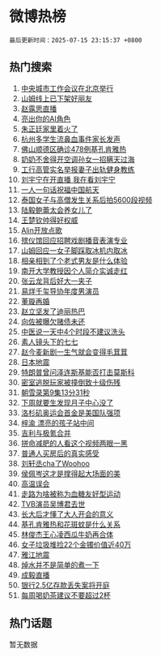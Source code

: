 # 微博热榜

`最后更新时间：2025-07-15 23:15:37 +0800`

## 热门搜索

1. [中央城市工作会议在北京举行](https://m.weibo.cn/search?containerid=100103type%3D1%26t%3D10%26q%3D%23%E4%B8%AD%E5%A4%AE%E5%9F%8E%E5%B8%82%E5%B7%A5%E4%BD%9C%E4%BC%9A%E8%AE%AE%E5%9C%A8%E5%8C%97%E4%BA%AC%E4%B8%BE%E8%A1%8C%23&stream_entry_id=51&isnewpage=1&extparam=seat%3D1%26dgr%3D0%26cate%3D10103%26c_type%3D51%26pos%3D0%26filter_type%3Drealtimehot%26stream_entry_id%3D51%26q%3D%2523%25E4%25B8%25AD%25E5%25A4%25AE%25E5%259F%258E%25E5%25B8%2582%25E5%25B7%25A5%25E4%25BD%259C%25E4%25BC%259A%25E8%25AE%25AE%25E5%259C%25A8%25E5%258C%2597%25E4%25BA%25AC%25E4%25B8%25BE%25E8%25A1%258C%2523%26display_time%3D1752592536%26pre_seqid%3D175259253604400559101)
1. [山姆线上已下架好丽友](https://m.weibo.cn/search?containerid=100103type%3D1%26t%3D10%26q%3D%23%E5%B1%B1%E5%A7%86%E7%BA%BF%E4%B8%8A%E5%B7%B2%E4%B8%8B%E6%9E%B6%E5%A5%BD%E4%B8%BD%E5%8F%8B%23&stream_entry_id=31&isnewpage=1&extparam=seat%3D1%26band_rank%3D1%26flag%3D0%26pos%3D0%26stream_entry_id%3D31%26q%3D%2523%25E5%25B1%25B1%25E5%25A7%2586%25E7%25BA%25BF%25E4%25B8%258A%25E5%25B7%25B2%25E4%25B8%258B%25E6%259E%25B6%25E5%25A5%25BD%25E4%25B8%25BD%25E5%258F%258B%2523%26realpos%3D1%26lcate%3D5001%26cate%3D5001%26filter_type%3Drealtimehot%26dgr%3D0%26c_type%3D31%26display_time%3D1752592536%26pre_seqid%3D175259253604400559101)
1. [赵露思直播](https://m.weibo.cn/search?containerid=100103type%3D1%26t%3D10%26q%3D%E8%B5%B5%E9%9C%B2%E6%80%9D%E7%9B%B4%E6%92%AD&stream_entry_id=31&isnewpage=1&extparam=seat%3D1%26band_rank%3D2%26flag%3D0%26pos%3D1%26stream_entry_id%3D31%26q%3D%25E8%25B5%25B5%25E9%259C%25B2%25E6%2580%259D%25E7%259B%25B4%25E6%2592%25AD%26realpos%3D2%26lcate%3D5001%26cate%3D5001%26filter_type%3Drealtimehot%26dgr%3D0%26c_type%3D31%26display_time%3D1752592536%26pre_seqid%3D175259253604400559101)
1. [亮出你的AI角色](https://m.weibo.cn/search?containerid=100103type%3D1%26t%3D10%26q%3D%23%E4%BA%AE%E5%87%BA%E4%BD%A0%E7%9A%84AI%E8%A7%92%E8%89%B2%23&stream_entry_id=31&isnewpage=1&extparam=seat%3D1%26band_rank%3D3%26flag%3D1%26pos%3D2%26stream_entry_id%3D31%26q%3D%2523%25E4%25BA%25AE%25E5%2587%25BA%25E4%25BD%25A0%25E7%259A%2584AI%25E8%25A7%2592%25E8%2589%25B2%2523%26realpos%3D3%26lcate%3D5001%26cate%3D5001%26filter_type%3Drealtimehot%26dgr%3D0%26c_type%3D31%26display_time%3D1752592536%26pre_seqid%3D175259253604400559101)
1. [朱正廷家里着火了](https://m.weibo.cn/search?containerid=100103type%3D1%26t%3D10%26q%3D%E6%9C%B1%E6%AD%A3%E5%BB%B7%E5%AE%B6%E9%87%8C%E7%9D%80%E7%81%AB%E4%BA%86&stream_entry_id=31&isnewpage=1&extparam=seat%3D1%26band_rank%3D4%26flag%3D1%26pos%3D3%26stream_entry_id%3D31%26q%3D%25E6%259C%25B1%25E6%25AD%25A3%25E5%25BB%25B7%25E5%25AE%25B6%25E9%2587%258C%25E7%259D%2580%25E7%2581%25AB%25E4%25BA%2586%26realpos%3D4%26lcate%3D5001%26cate%3D5001%26filter_type%3Drealtimehot%26dgr%3D0%26c_type%3D31%26display_time%3D1752592536%26pre_seqid%3D175259253604400559101)
1. [杭州多学生流鼻血事件家长发声](https://m.weibo.cn/search?containerid=100103type%3D1%26t%3D10%26q%3D%23%E6%9D%AD%E5%B7%9E%E5%A4%9A%E5%AD%A6%E7%94%9F%E6%B5%81%E9%BC%BB%E8%A1%80%E4%BA%8B%E4%BB%B6%E5%AE%B6%E9%95%BF%E5%8F%91%E5%A3%B0%23&stream_entry_id=31&isnewpage=1&extparam=seat%3D1%26band_rank%3D5%26flag%3D0%26pos%3D4%26stream_entry_id%3D31%26q%3D%2523%25E6%259D%25AD%25E5%25B7%259E%25E5%25A4%259A%25E5%25AD%25A6%25E7%2594%259F%25E6%25B5%2581%25E9%25BC%25BB%25E8%25A1%2580%25E4%25BA%258B%25E4%25BB%25B6%25E5%25AE%25B6%25E9%2595%25BF%25E5%258F%2591%25E5%25A3%25B0%2523%26realpos%3D5%26lcate%3D5001%26cate%3D5001%26filter_type%3Drealtimehot%26dgr%3D0%26c_type%3D31%26display_time%3D1752592536%26pre_seqid%3D175259253604400559101)
1. [佛山顺德区确诊478例基孔肯雅热](https://m.weibo.cn/search?containerid=100103type%3D1%26t%3D10%26q%3D%23%E4%BD%9B%E5%B1%B1%E9%A1%BA%E5%BE%B7%E5%8C%BA%E7%A1%AE%E8%AF%8A478%E4%BE%8B%E5%9F%BA%E5%AD%94%E8%82%AF%E9%9B%85%E7%83%AD%23&stream_entry_id=31&isnewpage=1&extparam=seat%3D1%26band_rank%3D6%26flag%3D0%26pos%3D5%26stream_entry_id%3D31%26q%3D%2523%25E4%25BD%259B%25E5%25B1%25B1%25E9%25A1%25BA%25E5%25BE%25B7%25E5%258C%25BA%25E7%25A1%25AE%25E8%25AF%258A478%25E4%25BE%258B%25E5%259F%25BA%25E5%25AD%2594%25E8%2582%25AF%25E9%259B%2585%25E7%2583%25AD%2523%26realpos%3D6%26lcate%3D5001%26cate%3D5001%26filter_type%3Drealtimehot%26dgr%3D0%26c_type%3D31%26display_time%3D1752592536%26pre_seqid%3D175259253604400559101)
1. [奶奶不舍得开空调孙女一招瞒天过海](https://m.weibo.cn/search?containerid=100103type%3D1%26t%3D10%26q%3D%23%E5%A5%B6%E5%A5%B6%E4%B8%8D%E8%88%8D%E5%BE%97%E5%BC%80%E7%A9%BA%E8%B0%83%E5%AD%99%E5%A5%B3%E4%B8%80%E6%8B%9B%E7%9E%92%E5%A4%A9%E8%BF%87%E6%B5%B7%23&stream_entry_id=31&isnewpage=1&extparam=seat%3D1%26band_rank%3D7%26flag%3D0%26pos%3D6%26stream_entry_id%3D31%26q%3D%2523%25E5%25A5%25B6%25E5%25A5%25B6%25E4%25B8%258D%25E8%2588%258D%25E5%25BE%2597%25E5%25BC%2580%25E7%25A9%25BA%25E8%25B0%2583%25E5%25AD%2599%25E5%25A5%25B3%25E4%25B8%2580%25E6%258B%259B%25E7%259E%2592%25E5%25A4%25A9%25E8%25BF%2587%25E6%25B5%25B7%2523%26realpos%3D7%26lcate%3D5001%26cate%3D5001%26filter_type%3Drealtimehot%26dgr%3D0%26c_type%3D31%26display_time%3D1752592536%26pre_seqid%3D175259253604400559101)
1. [工行高管实名举报妻子出轨健身教练](https://m.weibo.cn/search?containerid=100103type%3D1%26t%3D10%26q%3D%23%E5%B7%A5%E8%A1%8C%E9%AB%98%E7%AE%A1%E5%AE%9E%E5%90%8D%E4%B8%BE%E6%8A%A5%E5%A6%BB%E5%AD%90%E5%87%BA%E8%BD%A8%E5%81%A5%E8%BA%AB%E6%95%99%E7%BB%83%23&stream_entry_id=31&isnewpage=1&extparam=seat%3D1%26band_rank%3D8%26flag%3D0%26pos%3D7%26stream_entry_id%3D31%26q%3D%2523%25E5%25B7%25A5%25E8%25A1%258C%25E9%25AB%2598%25E7%25AE%25A1%25E5%25AE%259E%25E5%2590%258D%25E4%25B8%25BE%25E6%258A%25A5%25E5%25A6%25BB%25E5%25AD%2590%25E5%2587%25BA%25E8%25BD%25A8%25E5%2581%25A5%25E8%25BA%25AB%25E6%2595%2599%25E7%25BB%2583%2523%26realpos%3D8%26lcate%3D5001%26cate%3D5001%26filter_type%3Drealtimehot%26dgr%3D0%26c_type%3D31%26display_time%3D1752592536%26pre_seqid%3D175259253604400559101)
1. [刘宇宁在开直播 我在看刘宇宁](https://m.weibo.cn/search?containerid=100103type%3D1%26t%3D10%26q%3D%E5%88%98%E5%AE%87%E5%AE%81%E5%9C%A8%E5%BC%80%E7%9B%B4%E6%92%AD+%E6%88%91%E5%9C%A8%E7%9C%8B%E5%88%98%E5%AE%87%E5%AE%81&stream_entry_id=31&isnewpage=1&extparam=seat%3D1%26band_rank%3D9%26flag%3D1%26pos%3D8%26stream_entry_id%3D31%26q%3D%25E5%2588%2598%25E5%25AE%2587%25E5%25AE%2581%25E5%259C%25A8%25E5%25BC%2580%25E7%259B%25B4%25E6%2592%25AD%2520%25E6%2588%2591%25E5%259C%25A8%25E7%259C%258B%25E5%2588%2598%25E5%25AE%2587%25E5%25AE%2581%26realpos%3D9%26lcate%3D5001%26cate%3D5001%26filter_type%3Drealtimehot%26dgr%3D0%26c_type%3D31%26display_time%3D1752592536%26pre_seqid%3D175259253604400559101)
1. [一人一句话祝福中国航天](https://m.weibo.cn/search?containerid=100103type%3D1%26t%3D10%26q%3D%23%E4%B8%80%E4%BA%BA%E4%B8%80%E5%8F%A5%E8%AF%9D%E7%A5%9D%E7%A6%8F%E4%B8%AD%E5%9B%BD%E8%88%AA%E5%A4%A9%23&stream_entry_id=31&isnewpage=1&extparam=seat%3D1%26band_rank%3D10%26flag%3D1%26pos%3D9%26stream_entry_id%3D31%26q%3D%2523%25E4%25B8%2580%25E4%25BA%25BA%25E4%25B8%2580%25E5%258F%25A5%25E8%25AF%259D%25E7%25A5%259D%25E7%25A6%258F%25E4%25B8%25AD%25E5%259B%25BD%25E8%2588%25AA%25E5%25A4%25A9%2523%26realpos%3D10%26lcate%3D5001%26cate%3D5001%26filter_type%3Drealtimehot%26dgr%3D0%26c_type%3D31%26display_time%3D1752592536%26pre_seqid%3D175259253604400559101)
1. [泰国女子与高僧发生关系后拍5600段视频](https://m.weibo.cn/search?containerid=100103type%3D1%26t%3D10%26q%3D%23%E6%B3%B0%E5%9B%BD%E5%A5%B3%E5%AD%90%E4%B8%8E%E9%AB%98%E5%83%A7%E5%8F%91%E7%94%9F%E5%85%B3%E7%B3%BB%E5%90%8E%E6%8B%8D5600%E6%AE%B5%E8%A7%86%E9%A2%91%23&stream_entry_id=31&isnewpage=1&extparam=seat%3D1%26band_rank%3D11%26flag%3D2%26pos%3D10%26stream_entry_id%3D31%26q%3D%2523%25E6%25B3%25B0%25E5%259B%25BD%25E5%25A5%25B3%25E5%25AD%2590%25E4%25B8%258E%25E9%25AB%2598%25E5%2583%25A7%25E5%258F%2591%25E7%2594%259F%25E5%2585%25B3%25E7%25B3%25BB%25E5%2590%258E%25E6%258B%258D5600%25E6%25AE%25B5%25E8%25A7%2586%25E9%25A2%2591%2523%26realpos%3D11%26lcate%3D5001%26cate%3D5001%26filter_type%3Drealtimehot%26dgr%3D0%26c_type%3D31%26display_time%3D1752592536%26pre_seqid%3D175259253604400559101)
1. [陆毅鲍蕾太会养女儿了](https://m.weibo.cn/search?containerid=100103type%3D1%26t%3D10%26q%3D%E9%99%86%E6%AF%85%E9%B2%8D%E8%95%BE%E5%A4%AA%E4%BC%9A%E5%85%BB%E5%A5%B3%E5%84%BF%E4%BA%86&stream_entry_id=31&isnewpage=1&extparam=seat%3D1%26band_rank%3D12%26flag%3D1%26pos%3D11%26stream_entry_id%3D31%26q%3D%25E9%2599%2586%25E6%25AF%2585%25E9%25B2%258D%25E8%2595%25BE%25E5%25A4%25AA%25E4%25BC%259A%25E5%2585%25BB%25E5%25A5%25B3%25E5%2584%25BF%25E4%25BA%2586%26realpos%3D12%26lcate%3D5001%26cate%3D5001%26filter_type%3Drealtimehot%26dgr%3D0%26c_type%3D31%26display_time%3D1752592536%26pre_seqid%3D175259253604400559101)
1. [王楚钦帅得好权威](https://m.weibo.cn/search?containerid=100103type%3D1%26t%3D10%26q%3D%E7%8E%8B%E6%A5%9A%E9%92%A6%E5%B8%85%E5%BE%97%E5%A5%BD%E6%9D%83%E5%A8%81&stream_entry_id=31&isnewpage=1&extparam=seat%3D1%26band_rank%3D13%26flag%3D1%26pos%3D12%26stream_entry_id%3D31%26q%3D%25E7%258E%258B%25E6%25A5%259A%25E9%2592%25A6%25E5%25B8%2585%25E5%25BE%2597%25E5%25A5%25BD%25E6%259D%2583%25E5%25A8%2581%26realpos%3D13%26lcate%3D5001%26cate%3D5001%26filter_type%3Drealtimehot%26dgr%3D0%26c_type%3D31%26display_time%3D1752592536%26pre_seqid%3D175259253604400559101)
1. [Alin开放点歌](https://m.weibo.cn/search?containerid=100103type%3D1%26t%3D10%26q%3D%23Alin%E5%BC%80%E6%94%BE%E7%82%B9%E6%AD%8C%23&stream_entry_id=31&isnewpage=1&extparam=seat%3D1%26band_rank%3D14%26flag%3D1%26pos%3D13%26stream_entry_id%3D31%26q%3D%2523Alin%25E5%25BC%2580%25E6%2594%25BE%25E7%2582%25B9%25E6%25AD%258C%2523%26realpos%3D14%26lcate%3D5001%26cate%3D5001%26filter_type%3Drealtimehot%26dgr%3D0%26c_type%3D31%26display_time%3D1752592536%26pre_seqid%3D175259253604400559101)
1. [殡仪馆回应招聘戏剧播音表演专业](https://m.weibo.cn/search?containerid=100103type%3D1%26t%3D10%26q%3D%23%E6%AE%A1%E4%BB%AA%E9%A6%86%E5%9B%9E%E5%BA%94%E6%8B%9B%E8%81%98%E6%88%8F%E5%89%A7%E6%92%AD%E9%9F%B3%E8%A1%A8%E6%BC%94%E4%B8%93%E4%B8%9A%23&stream_entry_id=31&isnewpage=1&extparam=seat%3D1%26band_rank%3D15%26flag%3D1%26pos%3D14%26stream_entry_id%3D31%26q%3D%2523%25E6%25AE%25A1%25E4%25BB%25AA%25E9%25A6%2586%25E5%259B%259E%25E5%25BA%2594%25E6%258B%259B%25E8%2581%2598%25E6%2588%258F%25E5%2589%25A7%25E6%2592%25AD%25E9%259F%25B3%25E8%25A1%25A8%25E6%25BC%2594%25E4%25B8%2593%25E4%25B8%259A%2523%26realpos%3D15%26lcate%3D5001%26cate%3D5001%26filter_type%3Drealtimehot%26dgr%3D0%26c_type%3D31%26display_time%3D1752592536%26pre_seqid%3D175259253604400559101)
1. [山姆回应一女子脚踩取冰机内取冰](https://m.weibo.cn/search?containerid=100103type%3D1%26t%3D10%26q%3D%23%E5%B1%B1%E5%A7%86%E5%9B%9E%E5%BA%94%E4%B8%80%E5%A5%B3%E5%AD%90%E8%84%9A%E8%B8%A9%E5%8F%96%E5%86%B0%E6%9C%BA%E5%86%85%E5%8F%96%E5%86%B0%23&stream_entry_id=31&isnewpage=1&extparam=seat%3D1%26band_rank%3D16%26flag%3D1%26pos%3D15%26stream_entry_id%3D31%26q%3D%2523%25E5%25B1%25B1%25E5%25A7%2586%25E5%259B%259E%25E5%25BA%2594%25E4%25B8%2580%25E5%25A5%25B3%25E5%25AD%2590%25E8%2584%259A%25E8%25B8%25A9%25E5%258F%2596%25E5%2586%25B0%25E6%259C%25BA%25E5%2586%2585%25E5%258F%2596%25E5%2586%25B0%2523%26realpos%3D16%26lcate%3D5001%26cate%3D5001%26filter_type%3Drealtimehot%26dgr%3D0%26c_type%3D31%26display_time%3D1752592536%26pre_seqid%3D175259253604400559101)
1. [相亲相到了个老式男友是什么体验](https://m.weibo.cn/search?containerid=100103type%3D1%26t%3D10%26q%3D%E7%9B%B8%E4%BA%B2%E7%9B%B8%E5%88%B0%E4%BA%86%E4%B8%AA%E8%80%81%E5%BC%8F%E7%94%B7%E5%8F%8B%E6%98%AF%E4%BB%80%E4%B9%88%E4%BD%93%E9%AA%8C&stream_entry_id=31&isnewpage=1&extparam=seat%3D1%26band_rank%3D17%26flag%3D1%26pos%3D16%26stream_entry_id%3D31%26q%3D%25E7%259B%25B8%25E4%25BA%25B2%25E7%259B%25B8%25E5%2588%25B0%25E4%25BA%2586%25E4%25B8%25AA%25E8%2580%2581%25E5%25BC%258F%25E7%2594%25B7%25E5%258F%258B%25E6%2598%25AF%25E4%25BB%2580%25E4%25B9%2588%25E4%25BD%2593%25E9%25AA%258C%26realpos%3D17%26lcate%3D5001%26cate%3D5001%26filter_type%3Drealtimehot%26dgr%3D0%26c_type%3D31%26display_time%3D1752592536%26pre_seqid%3D175259253604400559101)
1. [南开大学教授因个人简介实诚走红](https://m.weibo.cn/search?containerid=100103type%3D1%26t%3D10%26q%3D%23%E5%8D%97%E5%BC%80%E5%A4%A7%E5%AD%A6%E6%95%99%E6%8E%88%E5%9B%A0%E4%B8%AA%E4%BA%BA%E7%AE%80%E4%BB%8B%E5%AE%9E%E8%AF%9A%E8%B5%B0%E7%BA%A2%23&stream_entry_id=31&isnewpage=1&extparam=seat%3D1%26band_rank%3D18%26flag%3D0%26pos%3D17%26stream_entry_id%3D31%26q%3D%2523%25E5%258D%2597%25E5%25BC%2580%25E5%25A4%25A7%25E5%25AD%25A6%25E6%2595%2599%25E6%258E%2588%25E5%259B%25A0%25E4%25B8%25AA%25E4%25BA%25BA%25E7%25AE%2580%25E4%25BB%258B%25E5%25AE%259E%25E8%25AF%259A%25E8%25B5%25B0%25E7%25BA%25A2%2523%26realpos%3D18%26lcate%3D5001%26cate%3D5001%26filter_type%3Drealtimehot%26dgr%3D0%26c_type%3D31%26display_time%3D1752592536%26pre_seqid%3D175259253604400559101)
1. [张云龙背后好大一夹子](https://m.weibo.cn/search?containerid=100103type%3D1%26t%3D10%26q%3D%E5%BC%A0%E4%BA%91%E9%BE%99%E8%83%8C%E5%90%8E%E5%A5%BD%E5%A4%A7%E4%B8%80%E5%A4%B9%E5%AD%90&stream_entry_id=31&isnewpage=1&extparam=seat%3D1%26band_rank%3D19%26flag%3D1%26pos%3D18%26stream_entry_id%3D31%26q%3D%25E5%25BC%25A0%25E4%25BA%2591%25E9%25BE%2599%25E8%2583%258C%25E5%2590%258E%25E5%25A5%25BD%25E5%25A4%25A7%25E4%25B8%2580%25E5%25A4%25B9%25E5%25AD%2590%26realpos%3D19%26lcate%3D5001%26cate%3D5001%26filter_type%3Drealtimehot%26dgr%3D0%26c_type%3D31%26display_time%3D1752592536%26pre_seqid%3D175259253604400559101)
1. [易烊千玺导协年度男演员](https://m.weibo.cn/search?containerid=100103type%3D1%26t%3D10%26q%3D%23%E6%98%93%E7%83%8A%E5%8D%83%E7%8E%BA%E5%AF%BC%E5%8D%8F%E5%B9%B4%E5%BA%A6%E7%94%B7%E6%BC%94%E5%91%98%23&stream_entry_id=31&isnewpage=1&extparam=seat%3D1%26band_rank%3D20%26flag%3D0%26pos%3D19%26stream_entry_id%3D31%26q%3D%2523%25E6%2598%2593%25E7%2583%258A%25E5%258D%2583%25E7%258E%25BA%25E5%25AF%25BC%25E5%258D%258F%25E5%25B9%25B4%25E5%25BA%25A6%25E7%2594%25B7%25E6%25BC%2594%25E5%2591%2598%2523%26realpos%3D20%26lcate%3D5001%26cate%3D5001%26filter_type%3Drealtimehot%26dgr%3D0%26c_type%3D31%26display_time%3D1752592536%26pre_seqid%3D175259253604400559101)
1. [董璇再婚](https://m.weibo.cn/search?containerid=100103type%3D1%26t%3D10%26q%3D%E8%91%A3%E7%92%87%E5%86%8D%E5%A9%9A&stream_entry_id=31&isnewpage=1&extparam=seat%3D1%26band_rank%3D21%26flag%3D2%26pos%3D20%26stream_entry_id%3D31%26q%3D%25E8%2591%25A3%25E7%2592%2587%25E5%2586%258D%25E5%25A9%259A%26realpos%3D21%26lcate%3D5001%26cate%3D5001%26filter_type%3Drealtimehot%26dgr%3D0%26c_type%3D31%26display_time%3D1752592536%26pre_seqid%3D175259253604400559101)
1. [赵立坚发了迪丽热巴](https://m.weibo.cn/search?containerid=100103type%3D1%26t%3D10%26q%3D%23%E8%B5%B5%E7%AB%8B%E5%9D%9A%E5%8F%91%E4%BA%86%E8%BF%AA%E4%B8%BD%E7%83%AD%E5%B7%B4%23&stream_entry_id=31&isnewpage=1&extparam=seat%3D1%26band_rank%3D22%26flag%3D2%26pos%3D21%26stream_entry_id%3D31%26q%3D%2523%25E8%25B5%25B5%25E7%25AB%258B%25E5%259D%259A%25E5%258F%2591%25E4%25BA%2586%25E8%25BF%25AA%25E4%25B8%25BD%25E7%2583%25AD%25E5%25B7%25B4%2523%26realpos%3D22%26lcate%3D5001%26cate%3D5001%26filter_type%3Drealtimehot%26dgr%3D0%26c_type%3D31%26display_time%3D1752592536%26pre_seqid%3D175259253604400559101)
1. [向佐被曝欠赌债未还](https://m.weibo.cn/search?containerid=100103type%3D1%26t%3D10%26q%3D%23%E5%90%91%E4%BD%90%E8%A2%AB%E6%9B%9D%E6%AC%A0%E8%B5%8C%E5%80%BA%E6%9C%AA%E8%BF%98%23&stream_entry_id=31&isnewpage=1&extparam=seat%3D1%26band_rank%3D23%26flag%3D0%26pos%3D22%26stream_entry_id%3D31%26q%3D%2523%25E5%2590%2591%25E4%25BD%2590%25E8%25A2%25AB%25E6%259B%259D%25E6%25AC%25A0%25E8%25B5%258C%25E5%2580%25BA%25E6%259C%25AA%25E8%25BF%2598%2523%26realpos%3D23%26lcate%3D5001%26cate%3D5001%26filter_type%3Drealtimehot%26dgr%3D0%26c_type%3D31%26display_time%3D1752592536%26pre_seqid%3D175259253604400559101)
1. [中医说一天中4个时段不建议洗头](https://m.weibo.cn/search?containerid=100103type%3D1%26t%3D10%26q%3D%23%E4%B8%AD%E5%8C%BB%E8%AF%B4%E4%B8%80%E5%A4%A9%E4%B8%AD4%E4%B8%AA%E6%97%B6%E6%AE%B5%E4%B8%8D%E5%BB%BA%E8%AE%AE%E6%B4%97%E5%A4%B4%23&stream_entry_id=31&isnewpage=1&extparam=seat%3D1%26band_rank%3D24%26flag%3D0%26pos%3D23%26stream_entry_id%3D31%26q%3D%2523%25E4%25B8%25AD%25E5%258C%25BB%25E8%25AF%25B4%25E4%25B8%2580%25E5%25A4%25A9%25E4%25B8%25AD4%25E4%25B8%25AA%25E6%2597%25B6%25E6%25AE%25B5%25E4%25B8%258D%25E5%25BB%25BA%25E8%25AE%25AE%25E6%25B4%2597%25E5%25A4%25B4%2523%26realpos%3D24%26lcate%3D5001%26cate%3D5001%26filter_type%3Drealtimehot%26dgr%3D0%26c_type%3D31%26display_time%3D1752592536%26pre_seqid%3D175259253604400559101)
1. [素人镜头下的七七](https://m.weibo.cn/search?containerid=100103type%3D1%26t%3D10%26q%3D%23%E7%B4%A0%E4%BA%BA%E9%95%9C%E5%A4%B4%E4%B8%8B%E7%9A%84%E4%B8%83%E4%B8%83%23&stream_entry_id=31&isnewpage=1&extparam=seat%3D1%26band_rank%3D25%26flag%3D1%26pos%3D24%26stream_entry_id%3D31%26q%3D%2523%25E7%25B4%25A0%25E4%25BA%25BA%25E9%2595%259C%25E5%25A4%25B4%25E4%25B8%258B%25E7%259A%2584%25E4%25B8%2583%25E4%25B8%2583%2523%26realpos%3D25%26lcate%3D5001%26cate%3D5001%26filter_type%3Drealtimehot%26dgr%3D0%26c_type%3D31%26display_time%3D1752592536%26pre_seqid%3D175259253604400559101)
1. [赵今麦新剧一生气就会变得毛茸茸](https://m.weibo.cn/search?containerid=100103type%3D1%26t%3D10%26q%3D%E8%B5%B5%E4%BB%8A%E9%BA%A6%E6%96%B0%E5%89%A7%E4%B8%80%E7%94%9F%E6%B0%94%E5%B0%B1%E4%BC%9A%E5%8F%98%E5%BE%97%E6%AF%9B%E8%8C%B8%E8%8C%B8&stream_entry_id=31&isnewpage=1&extparam=seat%3D1%26band_rank%3D26%26flag%3D1%26pos%3D25%26stream_entry_id%3D31%26q%3D%25E8%25B5%25B5%25E4%25BB%258A%25E9%25BA%25A6%25E6%2596%25B0%25E5%2589%25A7%25E4%25B8%2580%25E7%2594%259F%25E6%25B0%2594%25E5%25B0%25B1%25E4%25BC%259A%25E5%258F%2598%25E5%25BE%2597%25E6%25AF%259B%25E8%258C%25B8%25E8%258C%25B8%26realpos%3D26%26lcate%3D5001%26cate%3D5001%26filter_type%3Drealtimehot%26dgr%3D0%26c_type%3D31%26display_time%3D1752592536%26pre_seqid%3D175259253604400559101)
1. [日本地震](https://m.weibo.cn/search?containerid=100103type%3D1%26t%3D10%26q%3D%E6%97%A5%E6%9C%AC%E5%9C%B0%E9%9C%87&stream_entry_id=31&isnewpage=1&extparam=seat%3D1%26band_rank%3D27%26flag%3D1%26pos%3D26%26stream_entry_id%3D31%26q%3D%25E6%2597%25A5%25E6%259C%25AC%25E5%259C%25B0%25E9%259C%2587%26realpos%3D27%26lcate%3D5001%26cate%3D5001%26filter_type%3Drealtimehot%26dgr%3D0%26c_type%3D31%26display_time%3D1752592536%26pre_seqid%3D175259253604400559101)
1. [特朗普曾问泽连斯基能否打击莫斯科](https://m.weibo.cn/search?containerid=100103type%3D1%26t%3D10%26q%3D%23%E7%89%B9%E6%9C%97%E6%99%AE%E6%9B%BE%E9%97%AE%E6%B3%BD%E8%BF%9E%E6%96%AF%E5%9F%BA%E8%83%BD%E5%90%A6%E6%89%93%E5%87%BB%E8%8E%AB%E6%96%AF%E7%A7%91%23&stream_entry_id=31&isnewpage=1&extparam=seat%3D1%26band_rank%3D28%26flag%3D0%26pos%3D27%26stream_entry_id%3D31%26q%3D%2523%25E7%2589%25B9%25E6%259C%2597%25E6%2599%25AE%25E6%259B%25BE%25E9%2597%25AE%25E6%25B3%25BD%25E8%25BF%259E%25E6%2596%25AF%25E5%259F%25BA%25E8%2583%25BD%25E5%2590%25A6%25E6%2589%2593%25E5%2587%25BB%25E8%258E%25AB%25E6%2596%25AF%25E7%25A7%2591%2523%26realpos%3D28%26lcate%3D5001%26cate%3D5001%26filter_type%3Drealtimehot%26dgr%3D0%26c_type%3D31%26display_time%3D1752592536%26pre_seqid%3D175259253604400559101)
1. [密室逃脱玩家被撞倒致十级伤残](https://m.weibo.cn/search?containerid=100103type%3D1%26t%3D10%26q%3D%23%E5%AF%86%E5%AE%A4%E9%80%83%E8%84%B1%E7%8E%A9%E5%AE%B6%E8%A2%AB%E6%92%9E%E5%80%92%E8%87%B4%E5%8D%81%E7%BA%A7%E4%BC%A4%E6%AE%8B%23&stream_entry_id=31&isnewpage=1&extparam=seat%3D1%26band_rank%3D29%26flag%3D1%26pos%3D28%26stream_entry_id%3D31%26q%3D%2523%25E5%25AF%2586%25E5%25AE%25A4%25E9%2580%2583%25E8%2584%25B1%25E7%258E%25A9%25E5%25AE%25B6%25E8%25A2%25AB%25E6%2592%259E%25E5%2580%2592%25E8%2587%25B4%25E5%258D%2581%25E7%25BA%25A7%25E4%25BC%25A4%25E6%25AE%258B%2523%26realpos%3D29%26lcate%3D5001%26cate%3D5001%26filter_type%3Drealtimehot%26dgr%3D0%26c_type%3D31%26display_time%3D1752592536%26pre_seqid%3D175259253604400559101)
1. [朝雪录第9集13分31秒](https://m.weibo.cn/search?containerid=100103type%3D1%26t%3D10%26q%3D%E6%9C%9D%E9%9B%AA%E5%BD%95%E7%AC%AC9%E9%9B%8613%E5%88%8631%E7%A7%92&stream_entry_id=31&isnewpage=1&extparam=seat%3D1%26band_rank%3D30%26flag%3D0%26pos%3D29%26stream_entry_id%3D31%26q%3D%25E6%259C%259D%25E9%259B%25AA%25E5%25BD%2595%25E7%25AC%25AC9%25E9%259B%258613%25E5%2588%258631%25E7%25A7%2592%26realpos%3D30%26lcate%3D5001%26cate%3D5001%26filter_type%3Drealtimehot%26dgr%3D0%26c_type%3D31%26display_time%3D1752592536%26pre_seqid%3D175259253604400559101)
1. [下周就要生发现月子中心没了](https://m.weibo.cn/search?containerid=100103type%3D1%26t%3D10%26q%3D%23%E4%B8%8B%E5%91%A8%E5%B0%B1%E8%A6%81%E7%94%9F%E5%8F%91%E7%8E%B0%E6%9C%88%E5%AD%90%E4%B8%AD%E5%BF%83%E6%B2%A1%E4%BA%86%23&stream_entry_id=31&isnewpage=1&extparam=seat%3D1%26band_rank%3D31%26flag%3D1%26pos%3D30%26stream_entry_id%3D31%26q%3D%2523%25E4%25B8%258B%25E5%2591%25A8%25E5%25B0%25B1%25E8%25A6%2581%25E7%2594%259F%25E5%258F%2591%25E7%258E%25B0%25E6%259C%2588%25E5%25AD%2590%25E4%25B8%25AD%25E5%25BF%2583%25E6%25B2%25A1%25E4%25BA%2586%2523%26realpos%3D31%26lcate%3D5001%26cate%3D5001%26filter_type%3Drealtimehot%26dgr%3D0%26c_type%3D31%26display_time%3D1752592536%26pre_seqid%3D175259253604400559101)
1. [洛杉矶奥运会首金是美国队强项](https://m.weibo.cn/search?containerid=100103type%3D1%26t%3D10%26q%3D%23%E6%B4%9B%E6%9D%89%E7%9F%B6%E5%A5%A5%E8%BF%90%E4%BC%9A%E9%A6%96%E9%87%91%E6%98%AF%E7%BE%8E%E5%9B%BD%E9%98%9F%E5%BC%BA%E9%A1%B9%23&stream_entry_id=31&isnewpage=1&extparam=seat%3D1%26band_rank%3D32%26flag%3D1%26pos%3D31%26stream_entry_id%3D31%26q%3D%2523%25E6%25B4%259B%25E6%259D%2589%25E7%259F%25B6%25E5%25A5%25A5%25E8%25BF%2590%25E4%25BC%259A%25E9%25A6%2596%25E9%2587%2591%25E6%2598%25AF%25E7%25BE%258E%25E5%259B%25BD%25E9%2598%259F%25E5%25BC%25BA%25E9%25A1%25B9%2523%26realpos%3D32%26lcate%3D5001%26cate%3D5001%26filter_type%3Drealtimehot%26dgr%3D0%26c_type%3D31%26display_time%3D1752592536%26pre_seqid%3D175259253604400559101)
1. [梓渝 漂亮的孩子站中间](https://m.weibo.cn/search?containerid=100103type%3D1%26t%3D10%26q%3D%E6%A2%93%E6%B8%9D+%E6%BC%82%E4%BA%AE%E7%9A%84%E5%AD%A9%E5%AD%90%E7%AB%99%E4%B8%AD%E9%97%B4&stream_entry_id=31&isnewpage=1&extparam=seat%3D1%26band_rank%3D33%26flag%3D0%26pos%3D32%26stream_entry_id%3D31%26q%3D%25E6%25A2%2593%25E6%25B8%259D%2520%25E6%25BC%2582%25E4%25BA%25AE%25E7%259A%2584%25E5%25AD%25A9%25E5%25AD%2590%25E7%25AB%2599%25E4%25B8%25AD%25E9%2597%25B4%26realpos%3D33%26lcate%3D5001%26cate%3D5001%26filter_type%3Drealtimehot%26dgr%3D0%26c_type%3D31%26display_time%3D1752592536%26pre_seqid%3D175259253604400559101)
1. [吉利与极氪合并](https://m.weibo.cn/search?containerid=100103type%3D1%26t%3D10%26q%3D%23%E5%90%89%E5%88%A9%E4%B8%8E%E6%9E%81%E6%B0%AA%E5%90%88%E5%B9%B6%23&stream_entry_id=31&isnewpage=1&extparam=seat%3D1%26band_rank%3D34%26flag%3D0%26pos%3D33%26stream_entry_id%3D31%26q%3D%2523%25E5%2590%2589%25E5%2588%25A9%25E4%25B8%258E%25E6%259E%2581%25E6%25B0%25AA%25E5%2590%2588%25E5%25B9%25B6%2523%26realpos%3D34%26lcate%3D5001%26cate%3D5001%26filter_type%3Drealtimehot%26dgr%3D0%26c_type%3D31%26display_time%3D1752592536%26pre_seqid%3D175259253604400559101)
1. [拼命减肥的人看这个视频两眼一黑](https://m.weibo.cn/search?containerid=100103type%3D1%26t%3D10%26q%3D%23%E6%8B%BC%E5%91%BD%E5%87%8F%E8%82%A5%E7%9A%84%E4%BA%BA%E7%9C%8B%E8%BF%99%E4%B8%AA%E8%A7%86%E9%A2%91%E4%B8%A4%E7%9C%BC%E4%B8%80%E9%BB%91%23&stream_entry_id=31&isnewpage=1&extparam=seat%3D1%26band_rank%3D35%26flag%3D1%26pos%3D34%26stream_entry_id%3D31%26q%3D%2523%25E6%258B%25BC%25E5%2591%25BD%25E5%2587%258F%25E8%2582%25A5%25E7%259A%2584%25E4%25BA%25BA%25E7%259C%258B%25E8%25BF%2599%25E4%25B8%25AA%25E8%25A7%2586%25E9%25A2%2591%25E4%25B8%25A4%25E7%259C%25BC%25E4%25B8%2580%25E9%25BB%2591%2523%26realpos%3D35%26lcate%3D5001%26cate%3D5001%26filter_type%3Drealtimehot%26dgr%3D0%26c_type%3D31%26display_time%3D1752592536%26pre_seqid%3D175259253604400559101)
1. [普通人买房后的真实感受](https://m.weibo.cn/search?containerid=100103type%3D1%26t%3D10%26q%3D%E6%99%AE%E9%80%9A%E4%BA%BA%E4%B9%B0%E6%88%BF%E5%90%8E%E7%9A%84%E7%9C%9F%E5%AE%9E%E6%84%9F%E5%8F%97&stream_entry_id=31&isnewpage=1&extparam=seat%3D1%26band_rank%3D36%26flag%3D1%26pos%3D35%26stream_entry_id%3D31%26q%3D%25E6%2599%25AE%25E9%2580%259A%25E4%25BA%25BA%25E4%25B9%25B0%25E6%2588%25BF%25E5%2590%258E%25E7%259A%2584%25E7%259C%259F%25E5%25AE%259E%25E6%2584%259F%25E5%258F%2597%26realpos%3D36%26lcate%3D5001%26cate%3D5001%26filter_type%3Drealtimehot%26dgr%3D0%26c_type%3D31%26display_time%3D1752592536%26pre_seqid%3D175259253604400559101)
1. [刘轩丞cha了Woohoo](https://m.weibo.cn/search?containerid=100103type%3D1%26t%3D10%26q%3D%E5%88%98%E8%BD%A9%E4%B8%9Echa%E4%BA%86Woohoo&stream_entry_id=31&isnewpage=1&extparam=seat%3D1%26band_rank%3D37%26flag%3D0%26pos%3D36%26stream_entry_id%3D31%26q%3D%25E5%2588%2598%25E8%25BD%25A9%25E4%25B8%259Echa%25E4%25BA%2586Woohoo%26realpos%3D37%26lcate%3D5001%26cate%3D5001%26filter_type%3Drealtimehot%26dgr%3D0%26c_type%3D31%26display_time%3D1752592536%26pre_seqid%3D175259253604400559101)
1. [侯佩岑这才是撑得起大场面的美](https://m.weibo.cn/search?containerid=100103type%3D1%26t%3D10%26q%3D%E4%BE%AF%E4%BD%A9%E5%B2%91%E8%BF%99%E6%89%8D%E6%98%AF%E6%92%91%E5%BE%97%E8%B5%B7%E5%A4%A7%E5%9C%BA%E9%9D%A2%E7%9A%84%E7%BE%8E&stream_entry_id=31&isnewpage=1&extparam=seat%3D1%26band_rank%3D38%26flag%3D0%26pos%3D37%26stream_entry_id%3D31%26q%3D%25E4%25BE%25AF%25E4%25BD%25A9%25E5%25B2%2591%25E8%25BF%2599%25E6%2589%258D%25E6%2598%25AF%25E6%2592%2591%25E5%25BE%2597%25E8%25B5%25B7%25E5%25A4%25A7%25E5%259C%25BA%25E9%259D%25A2%25E7%259A%2584%25E7%25BE%258E%26realpos%3D38%26lcate%3D5001%26cate%3D5001%26filter_type%3Drealtimehot%26dgr%3D0%26c_type%3D31%26display_time%3D1752592536%26pre_seqid%3D175259253604400559101)
1. [高温误会](https://m.weibo.cn/search?containerid=100103type%3D1%26t%3D10%26q%3D%E9%AB%98%E6%B8%A9%E8%AF%AF%E4%BC%9A&stream_entry_id=31&isnewpage=1&extparam=seat%3D1%26band_rank%3D39%26flag%3D1%26pos%3D38%26stream_entry_id%3D31%26q%3D%25E9%25AB%2598%25E6%25B8%25A9%25E8%25AF%25AF%25E4%25BC%259A%26realpos%3D39%26lcate%3D5001%26cate%3D5001%26filter_type%3Drealtimehot%26dgr%3D0%26c_type%3D31%26display_time%3D1752592536%26pre_seqid%3D175259253604400559101)
1. [走路为啥被称为血糖友好型运动](https://m.weibo.cn/search?containerid=100103type%3D1%26t%3D10%26q%3D%23%E8%B5%B0%E8%B7%AF%E4%B8%BA%E5%95%A5%E8%A2%AB%E7%A7%B0%E4%B8%BA%E8%A1%80%E7%B3%96%E5%8F%8B%E5%A5%BD%E5%9E%8B%E8%BF%90%E5%8A%A8%23&stream_entry_id=31&isnewpage=1&extparam=seat%3D1%26band_rank%3D40%26flag%3D1%26pos%3D39%26stream_entry_id%3D31%26q%3D%2523%25E8%25B5%25B0%25E8%25B7%25AF%25E4%25B8%25BA%25E5%2595%25A5%25E8%25A2%25AB%25E7%25A7%25B0%25E4%25B8%25BA%25E8%25A1%2580%25E7%25B3%2596%25E5%258F%258B%25E5%25A5%25BD%25E5%259E%258B%25E8%25BF%2590%25E5%258A%25A8%2523%26realpos%3D40%26lcate%3D5001%26cate%3D5001%26filter_type%3Drealtimehot%26dgr%3D0%26c_type%3D31%26display_time%3D1752592536%26pre_seqid%3D175259253604400559101)
1. [TVB演员吴博君去世](https://m.weibo.cn/search?containerid=100103type%3D1%26t%3D10%26q%3D%23TVB%E6%BC%94%E5%91%98%E5%90%B4%E5%8D%9A%E5%90%9B%E5%8E%BB%E4%B8%96%23&stream_entry_id=31&isnewpage=1&extparam=seat%3D1%26band_rank%3D41%26flag%3D0%26pos%3D40%26stream_entry_id%3D31%26q%3D%2523TVB%25E6%25BC%2594%25E5%2591%2598%25E5%2590%25B4%25E5%258D%259A%25E5%2590%259B%25E5%258E%25BB%25E4%25B8%2596%2523%26realpos%3D41%26lcate%3D5001%26cate%3D5001%26filter_type%3Drealtimehot%26dgr%3D0%26c_type%3D31%26display_time%3D1752592536%26pre_seqid%3D175259253604400559101)
1. [长大后才懂了大人开会的意义](https://m.weibo.cn/search?containerid=100103type%3D1%26t%3D10%26q%3D%23%E9%95%BF%E5%A4%A7%E5%90%8E%E6%89%8D%E6%87%82%E4%BA%86%E5%A4%A7%E4%BA%BA%E5%BC%80%E4%BC%9A%E7%9A%84%E6%84%8F%E4%B9%89%23&stream_entry_id=31&isnewpage=1&extparam=seat%3D1%26band_rank%3D42%26flag%3D1%26pos%3D41%26stream_entry_id%3D31%26q%3D%2523%25E9%2595%25BF%25E5%25A4%25A7%25E5%2590%258E%25E6%2589%258D%25E6%2587%2582%25E4%25BA%2586%25E5%25A4%25A7%25E4%25BA%25BA%25E5%25BC%2580%25E4%25BC%259A%25E7%259A%2584%25E6%2584%258F%25E4%25B9%2589%2523%26realpos%3D42%26lcate%3D5001%26cate%3D5001%26filter_type%3Drealtimehot%26dgr%3D0%26c_type%3D31%26display_time%3D1752592536%26pre_seqid%3D175259253604400559101)
1. [基孔肯雅热和花斑蚊是什么关系](https://m.weibo.cn/search?containerid=100103type%3D1%26t%3D10%26q%3D%23%E5%9F%BA%E5%AD%94%E8%82%AF%E9%9B%85%E7%83%AD%E5%92%8C%E8%8A%B1%E6%96%91%E8%9A%8A%E6%98%AF%E4%BB%80%E4%B9%88%E5%85%B3%E7%B3%BB%23&stream_entry_id=31&isnewpage=1&extparam=seat%3D1%26band_rank%3D43%26flag%3D0%26pos%3D42%26stream_entry_id%3D31%26q%3D%2523%25E5%259F%25BA%25E5%25AD%2594%25E8%2582%25AF%25E9%259B%2585%25E7%2583%25AD%25E5%2592%258C%25E8%258A%25B1%25E6%2596%2591%25E8%259A%258A%25E6%2598%25AF%25E4%25BB%2580%25E4%25B9%2588%25E5%2585%25B3%25E7%25B3%25BB%2523%26realpos%3D43%26lcate%3D5001%26cate%3D5001%26filter_type%3Drealtimehot%26dgr%3D0%26c_type%3D31%26display_time%3D1752592536%26pre_seqid%3D175259253604400559101)
1. [林俊杰王心凌西瓜牛奶再合体](https://m.weibo.cn/search?containerid=100103type%3D1%26t%3D10%26q%3D%E6%9E%97%E4%BF%8A%E6%9D%B0%E7%8E%8B%E5%BF%83%E5%87%8C%E8%A5%BF%E7%93%9C%E7%89%9B%E5%A5%B6%E5%86%8D%E5%90%88%E4%BD%93&stream_entry_id=31&isnewpage=1&extparam=seat%3D1%26band_rank%3D44%26flag%3D0%26pos%3D43%26stream_entry_id%3D31%26q%3D%25E6%259E%2597%25E4%25BF%258A%25E6%259D%25B0%25E7%258E%258B%25E5%25BF%2583%25E5%2587%258C%25E8%25A5%25BF%25E7%2593%259C%25E7%2589%259B%25E5%25A5%25B6%25E5%2586%258D%25E5%2590%2588%25E4%25BD%2593%26realpos%3D44%26lcate%3D5001%26cate%3D5001%26filter_type%3Drealtimehot%26dgr%3D0%26c_type%3D31%26display_time%3D1752592536%26pre_seqid%3D175259253604400559101)
1. [女子垃圾堆捡22个金镯价值近40万](https://m.weibo.cn/search?containerid=100103type%3D1%26t%3D10%26q%3D%23%E5%A5%B3%E5%AD%90%E5%9E%83%E5%9C%BE%E5%A0%86%E6%8D%A122%E4%B8%AA%E9%87%91%E9%95%AF%E4%BB%B7%E5%80%BC%E8%BF%9140%E4%B8%87%23&stream_entry_id=31&isnewpage=1&extparam=seat%3D1%26band_rank%3D45%26flag%3D0%26pos%3D44%26stream_entry_id%3D31%26q%3D%2523%25E5%25A5%25B3%25E5%25AD%2590%25E5%259E%2583%25E5%259C%25BE%25E5%25A0%2586%25E6%258D%25A122%25E4%25B8%25AA%25E9%2587%2591%25E9%2595%25AF%25E4%25BB%25B7%25E5%2580%25BC%25E8%25BF%259140%25E4%25B8%2587%2523%26realpos%3D45%26lcate%3D5001%26cate%3D5001%26filter_type%3Drealtimehot%26dgr%3D0%26c_type%3D31%26display_time%3D1752592536%26pre_seqid%3D175259253604400559101)
1. [雅江地震](https://m.weibo.cn/search?containerid=100103type%3D1%26t%3D10%26q%3D%E9%9B%85%E6%B1%9F%E5%9C%B0%E9%9C%87&stream_entry_id=31&isnewpage=1&extparam=seat%3D1%26band_rank%3D46%26flag%3D1%26pos%3D45%26stream_entry_id%3D31%26q%3D%25E9%259B%2585%25E6%25B1%259F%25E5%259C%25B0%25E9%259C%2587%26realpos%3D46%26lcate%3D5001%26cate%3D5001%26filter_type%3Drealtimehot%26dgr%3D0%26c_type%3D31%26display_time%3D1752592536%26pre_seqid%3D175259253604400559101)
1. [焯水并不是简单的煮一下](https://m.weibo.cn/search?containerid=100103type%3D1%26t%3D10%26q%3D%E7%84%AF%E6%B0%B4%E5%B9%B6%E4%B8%8D%E6%98%AF%E7%AE%80%E5%8D%95%E7%9A%84%E7%85%AE%E4%B8%80%E4%B8%8B&stream_entry_id=31&isnewpage=1&extparam=seat%3D1%26band_rank%3D47%26flag%3D1%26pos%3D46%26stream_entry_id%3D31%26q%3D%25E7%2584%25AF%25E6%25B0%25B4%25E5%25B9%25B6%25E4%25B8%258D%25E6%2598%25AF%25E7%25AE%2580%25E5%258D%2595%25E7%259A%2584%25E7%2585%25AE%25E4%25B8%2580%25E4%25B8%258B%26realpos%3D47%26lcate%3D5001%26cate%3D5001%26filter_type%3Drealtimehot%26dgr%3D0%26c_type%3D31%26display_time%3D1752592536%26pre_seqid%3D175259253604400559101)
1. [成毅直播](https://m.weibo.cn/search?containerid=100103type%3D1%26t%3D10%26q%3D%E6%88%90%E6%AF%85%E7%9B%B4%E6%92%AD&stream_entry_id=31&isnewpage=1&extparam=seat%3D1%26band_rank%3D48%26flag%3D0%26pos%3D47%26stream_entry_id%3D31%26q%3D%25E6%2588%2590%25E6%25AF%2585%25E7%259B%25B4%25E6%2592%25AD%26realpos%3D48%26lcate%3D5001%26cate%3D5001%26filter_type%3Drealtimehot%26dgr%3D0%26c_type%3D31%26display_time%3D1752592536%26pre_seqid%3D175259253604400559101)
1. [银行2.5亿存款丢失案将开庭](https://m.weibo.cn/search?containerid=100103type%3D1%26t%3D10%26q%3D%23%E9%93%B6%E8%A1%8C2.5%E4%BA%BF%E5%AD%98%E6%AC%BE%E4%B8%A2%E5%A4%B1%E6%A1%88%E5%B0%86%E5%BC%80%E5%BA%AD%23&stream_entry_id=31&isnewpage=1&extparam=seat%3D1%26band_rank%3D49%26flag%3D0%26pos%3D48%26stream_entry_id%3D31%26q%3D%2523%25E9%2593%25B6%25E8%25A1%258C2.5%25E4%25BA%25BF%25E5%25AD%2598%25E6%25AC%25BE%25E4%25B8%25A2%25E5%25A4%25B1%25E6%25A1%2588%25E5%25B0%2586%25E5%25BC%2580%25E5%25BA%25AD%2523%26realpos%3D49%26lcate%3D5001%26cate%3D5001%26filter_type%3Drealtimehot%26dgr%3D0%26c_type%3D31%26display_time%3D1752592536%26pre_seqid%3D175259253604400559101)
1. [每周喝奶茶建议不要超过2杯](https://m.weibo.cn/search?containerid=100103type%3D1%26t%3D10%26q%3D%23%E6%AF%8F%E5%91%A8%E5%96%9D%E5%A5%B6%E8%8C%B6%E5%BB%BA%E8%AE%AE%E4%B8%8D%E8%A6%81%E8%B6%85%E8%BF%872%E6%9D%AF%23&stream_entry_id=31&isnewpage=1&extparam=seat%3D1%26band_rank%3D50%26flag%3D0%26pos%3D49%26stream_entry_id%3D31%26q%3D%2523%25E6%25AF%258F%25E5%2591%25A8%25E5%2596%259D%25E5%25A5%25B6%25E8%258C%25B6%25E5%25BB%25BA%25E8%25AE%25AE%25E4%25B8%258D%25E8%25A6%2581%25E8%25B6%2585%25E8%25BF%25872%25E6%259D%25AF%2523%26realpos%3D50%26lcate%3D5001%26cate%3D5001%26filter_type%3Drealtimehot%26dgr%3D0%26c_type%3D31%26display_time%3D1752592536%26pre_seqid%3D175259253604400559101)

## 热门话题

暂无数据
